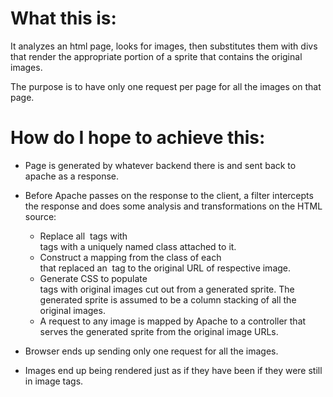 What this is:
=============

It analyzes an html page, looks for images, then substitutes them with divs that
render the appropriate portion of a sprite that contains the original images.

The purpose is to have only one request per page for all the images on that
page.

How do I hope to achieve this:
==============================

- Page is generated by whatever backend there is and sent back to apache as a
  response.
- Before Apache passes on the response to the client, a filter intercepts the
  response and does some analysis and transformations on the HTML source:

  - Replace all <img> tags with <div> tags with a uniquely named class attached
    to it.
  - Construct a mapping from the class of each <div> that replaced an <img> tag 
    to the original URL of respective image.
  - Generate CSS to populate <div> tags with original images cut out from a
    generated sprite. The generated sprite is assumed to be a column stacking of
    all the original images.
  - A request to any image is mapped by Apache to a controller that serves the
    generated sprite from the original image URLs.

- Browser ends up sending only one request for all the images.
- Images end up being rendered just as if they have been if they were still in
  image tags.
